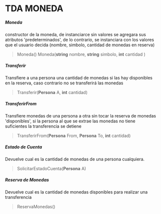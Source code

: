 # TDA MONEDA
##### Moneda
constructor de la moneda, de instanciarce sin valores se agregara sus atributos 'predeterminados', de lo contrario, se instanciara con los valores que el usuario decida (nombre, simbolo, cantidad de monedas en reserva)

>Moneda()
>Moneda(**string** nombre, **string** simbolo, **int** cantidad )


##### Transferir
Transfiere a una persona una cantidad de monedas si las hay disponibles en la reserva, caso contrario no se transferirá las monedas

>Transferir(**Persona** A, **int** cantidad)

##### TransferirFrom
Transfiere monedas de una persona a otra sin tocar la reserva de monedas 'disponibles', si la persona al que se extrae las monedas no tiene suficientes la transferencia se detiene

>TransferirFrom(**Persona** From, **Persona** To, **int** cantidad)

##### Estado de Cuenta
Devuelve cual es la cantidad de monedas de una persona cualquiera.

>SolicitarEstadoCuenta(**Persona** A)

##### Reserva de Monedas
Devuelve cual es la cantidad de monedas disponibles para realizar una transferencia

>ReservaMonedas()